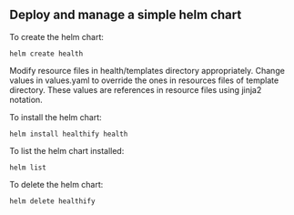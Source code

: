 ## Deploy and manage a simple helm chart

To create the helm chart:
```
helm create health
```

Modify resource files in health/templates directory appropriately. Change values in values.yaml to override the ones in resources files of template directory. These values are references in resource files using jinja2 notation.

To install the helm chart:
```
helm install healthify health
```

To list the helm chart installed:
```
helm list
```

To delete the helm chart:
```
helm delete healthify
```
